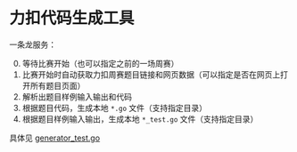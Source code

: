 # 力扣代码生成工具

一条龙服务：

0. 等待比赛开始（也可以指定之前的一场周赛）
1. 比赛开始时自动获取力扣周赛题目链接和网页数据（可以指定是否在网页上打开所有题目页面）
2. 解析出题目样例输入输出和代码
3. 根据题目代码，生成本地 `*.go` 文件（支持指定目录）
4. 根据题目样例输入输出，生成本地 `*_test.go` 文件（支持指定目录）

具体见 [generator_test.go](./generator_test.go)
